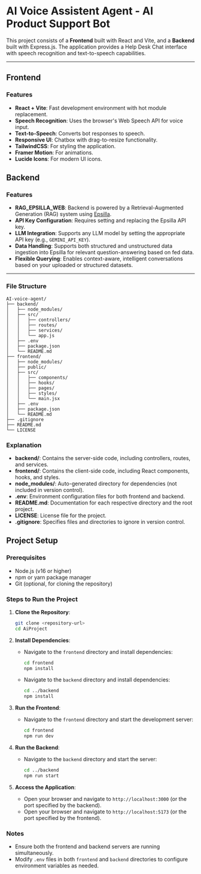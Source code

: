 # AI Voice Assistent Agent - AI Product Support Bot

This project consists of a **Frontend** built with React and Vite, and a **Backend** built with Express.js. The application provides a Help Desk Chat interface with speech recognition and text-to-speech capabilities.

---

## Frontend

### Features
- **React + Vite**: Fast development environment with hot module replacement.
- **Speech Recognition**: Uses the browser's Web Speech API for voice input.
- **Text-to-Speech**: Converts bot responses to speech.
- **Responsive UI**: Chatbox with drag-to-resize functionality.
- **TailwindCSS**: For styling the application.
- **Framer Motion**: For animations.
- **Lucide Icons**: For modern UI icons.


## Backend
### Features
- **RAG_EPSILLA_WEB**: Backend is powered by a Retrieval-Augmented Generation (RAG) system using [Epsilla](https://www.epsilla.com/).
- **API Key Configuration**: Requires setting and replacing the Epsilla API key.
- **LLM Integration**: Supports any LLM model by setting the appropriate API key (e.g., `GEMINI_API_KEY`).
- **Data Handling**: Supports both structured and unstructured data ingestion into Epsilla for relevant question-answering based on fed data.
- **Flexible Querying**: Enables context-aware, intelligent conversations based on your uploaded or structured datasets.


---

### File Structure

```
AI-voice-agent/
├── backend/
│   ├── node_modules/
│   ├── src/
│   │   ├── controllers/
│   │   ├── routes/
│   │   ├── services/
│   │   └── app.js
│   ├── .env
│   ├── package.json
│   └── README.md
├── frontend/
│   ├── node_modules/
│   ├── public/
│   ├── src/
│   │   ├── components/
│   │   ├── hooks/
│   │   ├── pages/
│   │   ├── styles/
│   │   └── main.jsx
│   ├── .env
│   ├── package.json
│   └── README.md
├── .gitignore
├── README.md
└── LICENSE
```

### Explanation
- **backend/**: Contains the server-side code, including controllers, routes, and services.
- **frontend/**: Contains the client-side code, including React components, hooks, and styles.
- **node_modules/**: Auto-generated directory for dependencies (not included in version control).
- **.env**: Environment configuration files for both frontend and backend.
- **README.md**: Documentation for each respective directory and the root project.
- **LICENSE**: License file for the project.
- **.gitignore**: Specifies files and directories to ignore in version control.

## Project Setup

### Prerequisites
- Node.js (v16 or higher)
- npm or yarn package manager
- Git (optional, for cloning the repository)

### Steps to Run the Project

1. **Clone the Repository**:
   ```bash
   git clone <repository-url>
   cd AiProject
   ```

2. **Install Dependencies**:
   - Navigate to the `frontend` directory and install dependencies:
     ```bash
     cd frontend
     npm install
     ```
   - Navigate to the `backend` directory and install dependencies:
     ```bash
     cd ../backend
     npm install
     ```

3. **Run the Frontend**:
   - Navigate to the `frontend` directory and start the development server:
     ```bash
     cd frontend
     npm run dev
     ```

4. **Run the Backend**:
   - Navigate to the `backend` directory and start the server:
     ```bash
     cd ../backend
     npm run start
     ```

5. **Access the Application**:
   - Open your browser and navigate to `http://localhost:3000` (or the port specified by the backend).
   - Open your browser and navigate to `http://localhost:5173` (or the port specified by the frontend).

### Notes
- Ensure both the frontend and backend servers are running simultaneously.
- Modify `.env` files in both `frontend` and `backend` directories to configure environment variables as needed.
